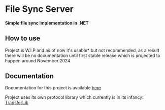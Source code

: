 # File Sync Server
#### Simple file sync implementation in .NET 

## How to use
Project is W.I.P and as of now it's usable* but not recommended, as a result there will be no documentation until first stable release which is projected to happen around November 2024

## Documentation
Documentation for this project is available [here](https://lasonpeter.github.io/FileSyncServer/)


Project uses its own protocol library which currently is in its infancy: [TransferLib](https://github.com/lasonpeter/TransferLib)